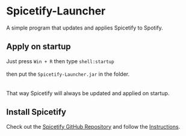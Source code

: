# Spicetify-Launcher

A simple program that updates and applies Spicetify to Spotify.

## Apply on startup

Just press `Win + R` then type `shell:startup`
<br> <br>
then put the `Spicetify-Launcher.jar` in the folder.
<br> <br> <br>
That way Spicetify will always be updated and applied on startup.

## Install Spicetify

Check out the [Spicetify GitHub Repository](https://github.com/spicetify/spicetify-cli#) and follow the [Instructions](https://spicetify.app/docs/getting-started).
